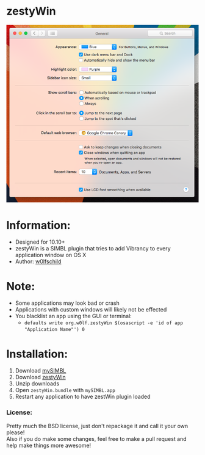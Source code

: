# zestyWin

![preview](preview.png) 

# Information:

- Designed for 10.10+   
- zestyWin is a SIMBL plugin that tries to add Vibrancy to every application window on OS X    
- Author: [w0lfschild](https://github.com/w0lfschild)

# Note:

- Some applications may look bad or crash
- Applications with custom windows will likely not be effected
- You blacklist an app using the GUI or terminal:
    - `defaults write org.w0lf.zestyWin $(osascript -e 'id of app "Application Name"') 0`

# Installation:

1. Download [mySIMBL](https://github.com/w0lfschild/app_updates/raw/master/mySIMBL/mySIMBL_0.2.5.zip)
2. Download [zestyWin](https://github.com/w0lfschild/zestyWin/raw/master/build/zestyWin.zip)
3. Unzip downloads
4. Open `zestyWin.bundle` with `mySIMBL.app`
5. Restart any application to have zestWin plugin loaded
	
### License:
Pretty much the BSD license, just don't repackage it and call it your own please!    
Also if you do make some changes, feel free to make a pull request and help make things more awesome!
